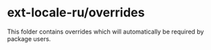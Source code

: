 # ext-locale-ru/overrides

This folder contains overrides which will automatically be required by package users.
